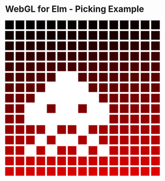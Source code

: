 # WebGL for Elm - Picking Example

![WebGL Pipeline](https://raw.githubusercontent.com/felixguendling/elm-webgl/picking/picking.png)
